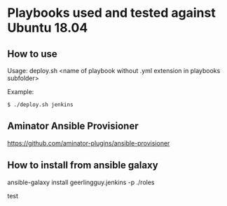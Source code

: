 # Playbooks used and tested against Ubuntu 18.04 

## How to use
Usage: deploy.sh <name of playbook without .yml extension in playbooks subfolder>

Example:
```
$ ./deploy.sh jenkins
```

## Aminator Ansible Provisioner
https://github.com/aminator-plugins/ansible-provisioner

## How to install from ansible galaxy
ansible-galaxy install geerlingguy.jenkins -p ./roles 

test